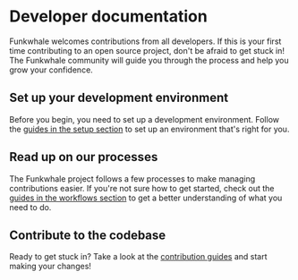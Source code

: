 # Developer documentation

Funkwhale welcomes contributions from all developers. If this is your first time contributing to an open source project, don't be afraid to get stuck in! The Funkwhale community will guide you through the process and help you grow your confidence.

## Set up your development environment

Before you begin, you need to set up a development environment. Follow the [guides in the setup section](setup/index.md) to set up an environment that's right for you.

## Read up on our processes

The Funkwhale project follows a few processes to make managing contributions easier. If you're not sure how to get started, check out the [guides in the workflows section](workflows/index.md) to get a better understanding of what you need to do.

## Contribute to the codebase

Ready to get stuck in? Take a look at the [contribution guides](contribute/index.md) and start making your changes!
